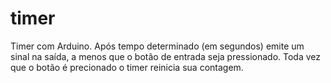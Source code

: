 # timer

Timer com Arduino. Após tempo determinado (em segundos) emite um sinal na saída, a menos que o botão de entrada seja pressionado.
Toda vez que o botão é precionado o timer reinicia sua contagem.
